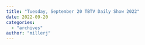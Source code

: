 ```yaml
---
title: "Tuesday, September 20 TBTV Daily Show 2022"
date: 2022-09-20
categories: 
  - "archives"
author: "millerj"
---
```



